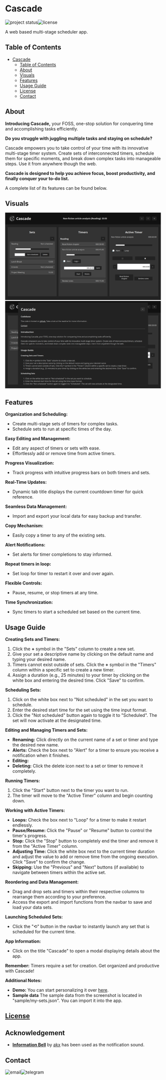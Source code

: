 # Cascade

[<img align="left" alt="project status" src="https://img.shields.io/badge/Status-Development-1D1A82?style=for-the-badge" />](#)&nbsp;&nbsp;
[<img align="left" alt="license" src="https://img.shields.io/badge/License-MIT-750014?style=for-the-badge" />](LICENSE)&nbsp;&nbsp;


A web based multi-stage scheduler app.

## Table of Contents

- [Cascade](#cascade)
  - [Table of Contents](#table-of-contents)
  - [About](#about)
  - [Visuals](#visuals)
  - [Features](#features)
  - [Usage Guide](#usage-guide)
  - [License](#license)
  - [Contact](#contact)

## About

**Introducing Cascade,** your FOSS, one-stop solution for conquering time and accomplishing tasks efficiently.

**Do you struggle with juggling multiple tasks and staying on schedule?**

Cascade empowers you to take control of your time with its innovative multi-stage timer system. Create sets of interconnected timers, schedule them for specific moments, and break down complex tasks into manageable steps. Use it from anywhere though the web.

**Cascade is designed to help you achieve focus, boost productivity, and finally conquer your to-do list.**

A complete list of its features can be found below.

## Visuals

![Screenshot of app](sample/preview/desktop_preview.png)
![Screenshot of details](sample/preview/details_desktop_preview.png)

## Features

**Organization and Scheduling:**

* Create multi-stage sets of timers for complex tasks.
* Schedule sets to run at specific times of the day.

**Easy Editing and Management:**

* Edit any aspect of timers or sets with ease.
* Effortlessly add or remove time from active timers.

**Progress Visualization:**

* Track progress with intuitive progress bars on both timers and sets.

**Real-Time Updates:**

* Dynamic tab title displays the current countdown timer for quick reference.

**Seamless Data Management:**

* Import and export your local data for easy backup and transfer.

**Copy Mechanism:**

* Easily copy a timer to any of the existing sets.

**Alert Notifications:**

* Set alerts for timer completions to stay informed.

**Repeat timers in loop:**

* Set loop for timer to restart it over and over again.

**Flexible Controls:**

* Pause, resume, or stop timers at any time.

**Time Synchronization:**

* Sync timers to start a scheduled set based on the current time.

## Usage Guide

**Creating Sets and Timers:**

1. Click the **+** symbol in the "Sets" column to create a new set.
2. Give your set a descriptive name by clicking on the default name and typing your desired name.
3. Timers cannot exist outside of sets. Click the **+** symbol in the "Timers" column within a specific set to create a new timer.
4. Assign a duration (e.g., 25 minutes) to your timer by clicking on the white box and entering the desired time. Click "Save" to confirm.

**Scheduling Sets:**

1. Click on the white box next to "Not scheduled" in the set you want to schedule.
2. Enter the desired start time for the set using the time input format.
3. Click the "Not scheduled" button again to toggle it to "Scheduled". The set will now activate at the designated time.

**Editing and Managing Timers and Sets:**

* **Renaming:** Click directly on the current name of a set or timer and type the desired new name.
* **Alerts:** Check the box next to "Alert" for a timer to ensure you receive a notification when it finishes.
* **Editing:**
* **Deleting:** Click the delete icon next to a set or timer to remove it completely.

**Running Timers:**

1. Click the "Start" button next to the timer you want to run.
2. The timer will move to the "Active Timer" column and begin counting down.

**Working with Active Timers:**

* **Loops:** Check the box next to "Loop" for a timer to make it restart endlessly.
* **Pause/Resume:** Click the "Pause" or "Resume" button to control the timer's progress.
* **Stop:** Click the "Stop" button to completely end the timer and remove it from the "Active Timer" column.
* **Adjusting Time:** Click the white box next to the current timer duration and adjust the value to add or remove time from the ongoing execution. Click "Save" to confirm the change.
* **Skipping:** Use the "Previous" and "Next" buttons (if available) to navigate between timers within the active set.

**Reordering and Data Management:**

* Drag and drop sets and timers within their respective columns to rearrange them according to your preference.
* Access the export and import functions from the navbar to save and load your data sets.

**Launching Scheduled Sets:**

* Click the "⟲" button in the navbar to instantly launch any set that is scheduled for the current time.

**App Information:**

* Click on the title "Cascade" to open a modal displaying details about the app.

**Remember:** Timers require a set for creation. Get organized and productive with Cascade!

**Additional Notes:**

-   **Demo:** You can start personalizing it over [here](https://shashotoNur.github.io/cascade/).
-	**Sample data** The sample data from the screenshot is located in "sample/my-sets.json". You can import it into the app.

## [License](LICENSE)

## Acknowledgement

- **[Information Bell](https://github.com/akx/Notifications/blob/master/OGG/Information_Bell.ogg)** by [akx](https://github.com/akx) has been used as the notification sound.

## Contact

[<img align="left" alt="email" src="https://img.shields.io/badge/email-8838FF?logo=proton&logoColor=white&style=for-the-badge" />](mailto:shashoto.nur@proton.me?subject=Wanted%20to%20talk%20about%20Cascade)
[<img align="left" alt="telegram" src="https://img.shields.io/badge/telegram-229ED9?logo=telegram&logoColor=white&style=for-the-badge" />](https://t.me/shashoto)

